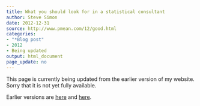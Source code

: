 ```yaml
---
title: What you should look for in a statistical consultant
author: Steve Simon
date: 2012-12-31
source: http://www.pmean.com/12/good.html
categories:
- "*Blog post"
- 2012
- Being updated
output: html_document
page_update: no
---
```


This page is currently being updated from the earlier version of my website. Sorry that it is not yet fully available.

<!---More--->

Earlier versions are [here][sim1] and [here][sim2].
 
[sim1]: http://www.pmean.com/12/good.html
[sim2]: http://new.pmean.com/traits-of-consultant/
